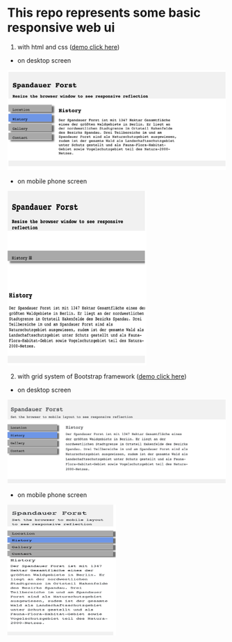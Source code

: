 # This repo represents some basic responsive web ui 

1. with html and css ([demo click here](https://xs-hua.github.io/responsive-webui/index-01.html))

- on desktop screen

![normal screen](./images/index-01-normal-screen.png)

- on mobile phone screen

<img src="./images/index-01-small-screen.png" width='320' height='400'/>


2. with grid system of Bootstrap framework ([demo click here](https://xs-hua.github.io/responsive-webui/index-02.html))

- on desktop screen

![normal screen](./images/index-02-normal-screen.png)

- on mobile phone screen

<img src="./images/index-02-small-screen.png" width='250' height='300'/>